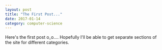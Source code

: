 ```yaml
---
layout: post
title: "The First Post..."
date: 2017-01-14
category: computer-science
---
```


<link rel="stylesheet" type="text/css"  href="/keiths-site/css/main.css">

Here's the first post o_o.... Hopefully I'll be able to get separate sections of the site for different categories.